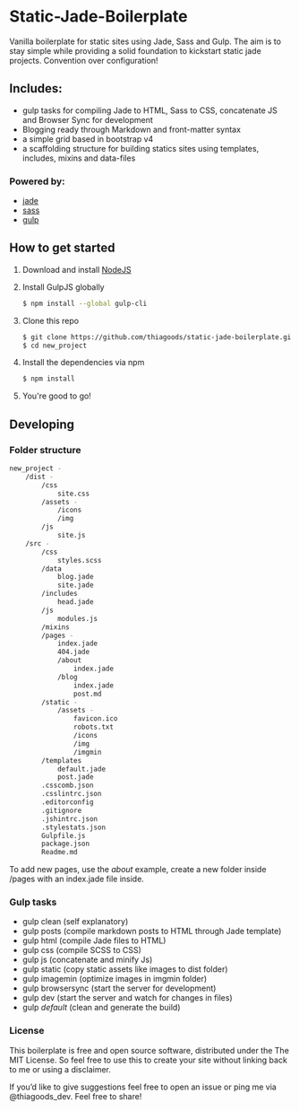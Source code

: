 # Static-Jade-Boilerplate
Vanilla boilerplate for static sites using Jade, Sass and Gulp. The aim is to stay simple while providing a solid foundation to kickstart static jade projects. Convention over configuration!

## Includes:
  - gulp tasks for compiling Jade to HTML, Sass to CSS, concatenate JS and Browser Sync for development
  - Blogging ready through Markdown and front-matter syntax
  - a simple grid based in bootstrap v4
  - a scaffolding structure for building statics sites using templates, includes, mixins and data-files

### Powered by:
  * [jade](https://github.com/pugjs/jade)
  * [sass](https://github.com/sass/sass)
  * [gulp](https://github.com/gulpjs/gulp)

## How to get started
1. Download and install [NodeJS](https://nodejs.org/en/)

2. Install GulpJS globally
	```sh
	$ npm install --global gulp-cli
	```

3. Clone this repo
	```sh
	$ git clone https://github.com/thiagoods/static-jade-boilerplate.git new_project
	$ cd new_project
	```

4. Install the dependencies via npm
	```sh
	$ npm install
	```

5. You're good to go!

## Developing
### Folder structure
```sh
new_project -
    /dist -
        /css
            site.css
        /assets -
			/icons
			/img
        /js
            site.js
    /src -
        /css
			styles.scss
        /data
			blog.jade
			site.jade
		/includes
			head.jade
		/js
			modules.js
		/mixins
		/pages -
			index.jade
			404.jade
			/about
				index.jade
			/blog
				index.jade
				post.md
		/static -
			/assets -
				favicon.ico
				robots.txt
				/icons
				/img
				/imgmin
        /templates
			default.jade
			post.jade
		.csscomb.json
		.csslintrc.json
        .editorconfig
        .gitignore
		.jshintrc.json
		.stylestats.json
        Gulpfile.js
        package.json
        Readme.md
```
To add new pages, use the _about_ example, create a new folder inside /pages with an index.jade file inside.

### Gulp tasks
- gulp clean (self explanatory)
- gulp posts (compile markdown posts to HTML through Jade template)
- gulp html (compile Jade files to HTML)
- gulp css (compile SCSS to CSS)
- gulp js (concatenate and minify Js)
- gulp static (copy static assets like images to dist folder)
- gulp imagemin (optimize images in imgmin folder)
- gulp browsersync (start the server for development)
- gulp dev (start the server and watch for changes in files)
- gulp _default_ (clean and generate the build)

### License
This boilerplate is free and open source software, distributed under the The MIT License. So feel free to use this to create your site without linking back to me or using a disclaimer.

If you’d like to give suggestions feel free to open an issue or ping me via @thiagoods_dev. Feel free to share!
